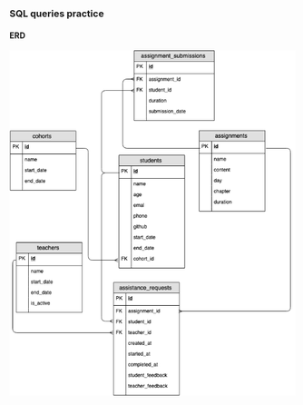 ### SQL queries practice
#### ERD 
![Entity Relationship Diagram](https://github.com/LDeng928/BootcampX/blob/master/docs/ERD.png?raw=true)
